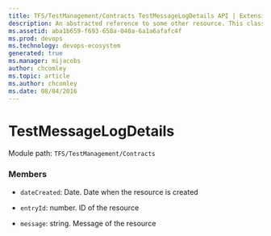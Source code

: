 ```yaml
---
title: TFS/TestManagement/Contracts TestMessageLogDetails API | Extensions for Azure DevOps Services
description: An abstracted reference to some other resource. This class is used to provide the build data contracts with a uniform way to reference other resources in a way that provides easy traversal through links.
ms.assetid: aba1b659-f693-658a-040a-6a1a6afafc4f
ms.prod: devops
ms.technology: devops-ecosystem
generated: true
ms.manager: mijacobs
author: chcomley
ms.topic: article
ms.author: chcomley
ms.date: 08/04/2016
---
```


# TestMessageLogDetails

Module path: `TFS/TestManagement/Contracts`


### Members

* `dateCreated`: Date. Date when the resource is created

* `entryId`: number. ID of the resource

* `message`: string. Message of the resource

